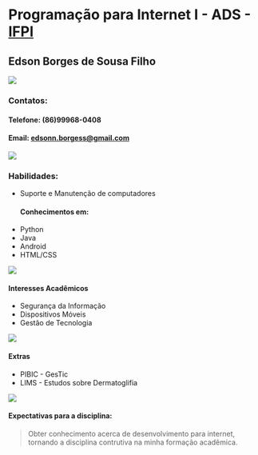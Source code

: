 # Programação para Internet I - ADS - [IFPI]( libra.ifpi.edu.br "IFPI Pagina Inicial" ) #
## Edson Borges de Sousa Filho ##  

![](https://png.icons8.com/windows/32/000000/search-contacts.png)
### Contatos: ###
#### Telefone: (86)99968-0408 ####
#### Email: edsonn.borgess@gmail.com ####  

![](https://png.icons8.com/wired/32/000000/transformation-skill.png)
### Habilidades: ###
* Suporte e Manutenção de computadores  
  #### Conhecimentos em: #### 
* Python 
* Java
* Android  
* HTML/CSS  

![](https://png.icons8.com/wired/32/000000/students.png)
#### Interesses Acadêmicos  ####
* Segurança da Informação
* Dispositivos Móveis
* Gestão de Tecnologia  

![](https://png.icons8.com/ios/32/000000/plus-filled.png)
#### Extras ####
* PIBIC - GesTic
* LIMS - Estudos sobre Dermatoglifia  

![](https://png.icons8.com/dotty/32/000000/thinking-male.png)
#### Expectativas para a disciplina: ####
> Obter conhecimento acerca de desenvolvimento para internet, tornando a disciplina
contrutiva na minha formação acadêmica.


